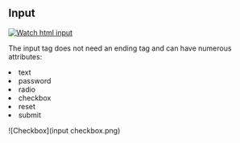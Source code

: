 
## Input

[![Watch html input](https://image.slidesharecdn.com/odyjgt6slmix47ur8ghv-signature-ab1ceccb1f8c80fc0c4a772ec6f5ff7e658b8296d1227f76388f1981b0bcd4db-poli-160408073201/95/html-tables-forms-and-audio-video-14-638.jpg?cb=1460100868)](https://www.youtube.com/watch?v=T4kvt7K_Qgg)


The input tag does not need an ending tag and can have numerous attributes:
<ui>
  <li> text </li>
  <li> password </li>
  <li> radio </li>
  <li> checkbox </li>
  <li> reset </li>
  <li> submit </li>
</ul>

![Checkbox](input checkbox.png)
